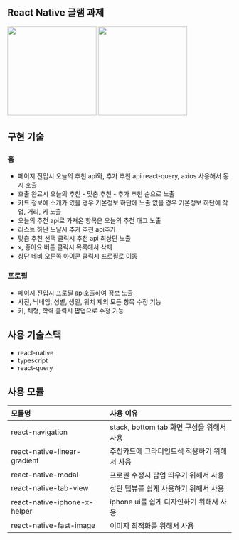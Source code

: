 ## React Native 글램 과제

<div>
<img src="https://user-images.githubusercontent.com/73378472/193428809-527553a1-7a6a-4ee8-bb96-8b4e06915e04.gif" width="200">
<img src="https://user-images.githubusercontent.com/73378472/193428694-7bda0834-540b-469a-8b44-42baf1128e53.gif" width="200">
</div>

## 구현 기술
### 홈
- 페이지 진입시 오늘의 추천 api와, 추가 추천 api react-query, axios 사용해서 동시 호출
- 호출 완료시 오늘의 추천 - 맞춤 추천 - 추가 추천 순으로 노출
- 카드 정보에 소개가 있을 경우 기본정보 하단에 노출 없을 경우 기본정보 하단에 작업, 거리, 키 노출
- 오늘의 추천 api로 가져온 항목은 오늘의 추천 태그 노출
- 리스트 하단 도달시 추가 추천 api추가
- 맞춤 추천 선택 클릭시 추천 api 최상단 노출
- x, 좋아요 버튼 클릭시 목록에서 삭제
- 상단 네비 오른쪽 아이콘 클릭시 프로필로 이동
### 프로필
- 페이지 진입시 프로필 api호출하여 정보 노출
- 사진, 닉네임, 성별, 생일, 위치 제외 모든 항목 수정 기능
- 키, 체형, 학력 클릭시 팝업으로 수정 기능 



## 사용 기술스택
- react-native
- typescript
- react-query

## 사용 모듈
| 모듈명                  |   사용 이유                                                                                                        |
| :-------------------- | :----------------------------------------------------------------------------------------------------------------- |
| react-navigation      |   stack, bottom tab 화면 구성을 위해서 사용
| react-native-linear-gradient |   추천카드에 그라디언트색 적용하기 위해서 사용
| react-native-modal            |      프로필 수정시 팝업 띄우기 위해서 사용                                                                                   |
| react-native-tab-view                |    상단 탭뷰를 쉽게 사용하기 위해서 사용                                                                                   |
| react-native-iphone-x-helper        |    iphone ui를 쉽게 디자인하기 위해서 사용 
| react-native-fast-image  | 이미지 최적화를 위해서 사용
